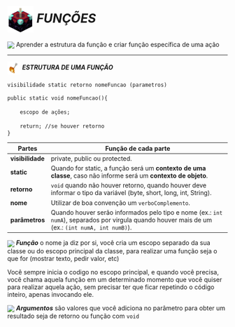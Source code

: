 # <img src="https://github.com/kaka-jaques/Proway-Classes/blob/main/gifs/Enchanting_Table.gif?raw=true" align="center" width="60px">  **_FUNÇÕES_**

<p> <img src="https://github.com/kaka-jaques/Proway-Classes/blob/main/gifs/Enchanted_Book.gif?raw=true" align="center" width="30px"> Aprender a estrutura da função e criar função específica de uma ação </p>

---

<img src="https://github.com/kaka-jaques/Proway-Classes/blob/main/gifs/Arrow_Burning.gif?raw=true" align="center" width="30px"> **_ESTRUTURA DE UMA FUNÇÃO_**

`visibilidade static retorno nomeFuncao (parametros)`

```
public static void nomeFuncao(){

	escopo de ações;
	
	return; //se houver retorno
}
```

| Partes           | Função de cada parte                 |
| -----------------|------------------------------|
| **visibilidade** | private, public ou protected. |
| **static**       | Quando for static, a função será um **contexto de uma classe**, caso não informe será um **contexto de objeto**.|
| **retorno**      | `void` quando não houver retorno, quando houver deve informar o tipo da variável (byte, short, long, int, String). |
| **nome**         | Utilizar de boa convenção um `verboComplemento`. |
| **parâmetros**  | Quando houver serão informados pelo tipo e nome (ex.: `int numA`), separados por virgula quando houver mais de um (ex.: `(int numA, int numB)`).

<img src="https://github.com/kaka-jaques/Proway-Classes/blob/main/gifs/Bottle_Enchanting.gif?raw=true" align="center" width="30px"> **_Função_** o nome ja diz por si, você cria um escopo separado da sua classe ou do escopo principal da classe, para realizar uma função seja o que for (mostrar texto, pedir valor, etc)

Você sempre inicia o codigo no escopo principal, e quando você precisa, você chama aquela função em um determinado momento que você quiser para realizar aquela ação, sem precisar ter que ficar repetindo o código inteiro, apenas invocando ele.

<img src="https://github.com/kaka-jaques/Proway-Classes/blob/main/gifs/Bottle_Enchanting.gif?raw=true" align="center" width="30px"> **_Argumentos_** são valores que você adiciona no parâmetro para obter um resultado seja de retorno ou função com `void`
